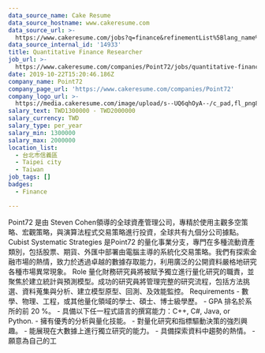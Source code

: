```yaml
---
data_source_name: Cake Resume
data_source_hostname: www.cakeresume.com
data_source_url: >-
  https://www.cakeresume.com/jobs?q=finance&refinementList%5Blang_name%5D%5B0%5D=English&refinementList%5Bsalary_type%5D=per_year&range%5Bsalary_range%5D%5Bmin%5D=1000000&page=3
data_source_internal_id: '14933'
title: Quantitative Finance Researcher
job_url: >-
  https://www.cakeresume.com/companies/Point72/jobs/quantitative-finance-researcher
date: 2019-10-22T15:20:46.186Z
company_name: Point72
company_page_url: 'https://www.cakeresume.com/companies/Point72'
company_logo_url: >-
  https://media.cakeresume.com/image/upload/s--UQ6qhOyA--/c_pad,fl_png8,h_200,w_200/v1571756912/qk2tjhnoebogeu5b1py4.png
salary_text: TWD1300000 - TWD2000000
salary_currency: TWD
salary_type: per_year
salary_min: 1300000
salary_max: 2000000
location_list:
  - 台北市信義區
  - Taipei city
  - Taiwan
job_tags: []
badges:
  - Finance

---
```


Point72 是由 Steven Cohen領導的全球資產管理公司，專精於使用主觀多空策略、宏觀策略，與演算法程式交易策略進行投資，全球共有九個分公司據點。 Cubist Systematic Strategies 是Point72 的量化事業分支，專門在多種流動資產類別，包括股票、期貨、外匯中部署由電腦主導的系統化交易策略。我們有探索金融市場的熱情，致力於透過卓越的數據存取能力，利用廣泛的公開資料嚴格地研究各種市場異常現象。 Role 量化財務研究員將被賦予獨立進行量化研究的職責，並聚焦於建立統計與預測模型。成功的研究員將管理完整的研究流程，包括方法挑選、資料蒐集與分析、建立模型原型、回測、及效能監控。 Requirements - 數學、物理、工程，或其他量化領域的學士、碩士、博士級學歷。 - GPA 排名於系所的前 20 %。 - 具備以下任一程式語言的撰寫能力：C++, C#, Java, or Python. - 擁有優秀的分析與量化技能。 - 對量化研究和指標驅動決策的強烈興趣。 - 能展現在大數據上進行獨立研究的能力。 - 具備探索資料中趨勢的熱情。 - 願意為自己的工